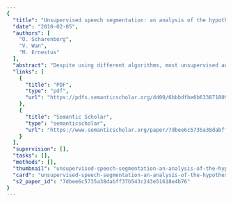 ```yaml
---
{
  "title": "Unsupervised speech segmentation: an analysis of the hypothesized phone boundaries.",
  "date": "2010-02-05",
  "authors": [
    "O. Scharenborg",
    "V. Wan",
    "M. Ernestus"
  ],
  "abstract": "Despite using different algorithms, most unsupervised automatic phone segmentation methods achieve similar performance in terms of percentage correct boundary detection. Nevertheless, unsupervised segmentation algorithms are not able to perfectly reproduce manually obtained reference transcriptions. This paper investigates fundamental problems for unsupervised segmentation algorithms by comparing a phone segmentation obtained using only the acoustic information present in the signal with a reference segmentation created by human transcribers. The analyses of the output of an unsupervised speech segmentation method that uses acoustic change to hypothesize boundaries showed that acoustic change is a fairly good indicator of segment boundaries: over two-thirds of the hypothesized boundaries coincide with segment boundaries. Statistical analyses showed that the errors are related to segment duration, sequences of similar segments, and inherently dynamic phones. In order to improve unsupervised automatic speech segmentation, current one-stage bottom-up segmentation methods should be expanded into two-stage segmentation methods that are able to use a mix of bottom-up information extracted from the speech signal and automatically derived top-down information. In this way, unsupervised methods can be improved while remaining flexible and language-independent.",
  "links": [
    {
      "title": "PDF",
      "type": "pdf",
      "url": "https://pdfs.semanticscholar.org/dd00/6bbbdfbe6b633871809f2d64f12fb8d713ac.pdf"
    },
    {
      "title": "Semantic Scholar",
      "type": "semanticscholar",
      "url": "https://www.semanticscholar.org/paper/7dbee6c5735a38dabff37b543c243e51618e4b76"
    }
  ],
  "supervision": [],
  "tasks": [],
  "methods": [],
  "thumbnail": "unsupervised-speech-segmentation-an-analysis-of-the-hypothesized-phone-boundaries-thumb.jpg",
  "card": "unsupervised-speech-segmentation-an-analysis-of-the-hypothesized-phone-boundaries-card.jpg",
  "s2_paper_id": "7dbee6c5735a38dabff37b543c243e51618e4b76"
}
---
```


